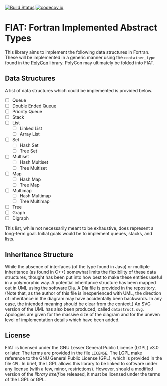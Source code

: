 [![Build Status](https://travis-ci.org/Fortran-FOSS-Programmers/FIAT.svg?branch=master)](https://travis-ci.org/Fortran-FOSS-Programmers/FIAT)
[![codecov.io](https://codecov.io/github/Fortran-FOSS-Programmers/FIAT/coverage.svg?branch=master)](https://codecov.io/github/Fortran-FOSS-Programmers/FIAT?branch=master)

# FIAT: Fortran Implemented Abstract Types
This library aims to implement the following data structures in Fortran.
These will be implemented in a generic manner using the `container_type`
found in the [PolyCon](https://github.com/cmacmackin/PolyCon) library.
PolyCon may ultimately be folded into FIAT.

## Data Structures
A list of data structures which could be implemented is provided below.

- [ ] Queue
- [ ] Double Ended Queue
- [ ] Priority Queue
- [ ] Stack
- [ ] List
  - [ ] Linked List
  - [ ] Array List
- [ ] Set
  - [ ] Hash Set
  - [ ] Tree Set
- [ ] Multiset
  - [ ] Hash Multiset
  - [ ] Tree Multiset
- [ ] Map
  - [ ] Hash Map
  - [ ] Tree Map
- [ ] Multimap
  - [ ] Hash Multimap
  - [ ] Tree Multimap
- [ ] Tree
- [ ] Graph
- [ ] Digraph

This list, while not necessarily meant to be exhaustive, does represent a
long-term goal. Initial goals would be to implement queues, stacks, and lists.

## Inheritance Structure
While the absence of interfaces (of the type found in Java) or multiple
inheritance (as found in C++) somewhat limits the flexibility of these data
structures, thought has been put into how best to make these entities useful
in a polymorphic way. A potential inheritance structure has been mapped out
in UML using the software [Dia](https://wiki.gnome.org/Apps/Dia). A Dia
file is provided in the repository. (Note that,
as the author of this file is inexperienced with UML, the direction of
inheritance in the diagram may have accidentally been backwards. In any case,
the intended meaning should be clear from the context.) An SVG version of
the UML has also been produced, called `datastruct.svg`. Apologies are
given for the massive size of the diagram and for the uneven level of
implementation details which have been added.

## License
FIAT is licensed under the GNU Lesser General Public License (LGPL) v3.0 or
later. The terms are provided in the file `LICENSE`. The LGPL make reference
to the GNU General Public License (GPL), which is provided in the file `GPL`.
In brief, the LGPL allows this library to be linked to software under any
license (with a few, minor, restrictions). However, should a modified version
of the _library itself_ be released, it must be licensed under the terms of
the LGPL or GPL.
